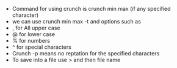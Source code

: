 - Command for using crunch is crunch min max (if any specified character)
- we can use crunch min max -t and options such as 
- , for All upper case
- @ for lower case
- % for numbers
- ^ for special characters
- Crunch -p means no reptation for the specified characters
- To save into a file use > and then file name 